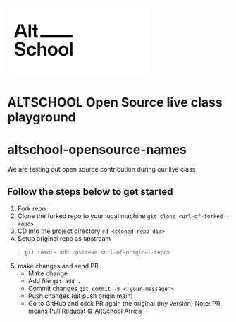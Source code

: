![AltSchool Africa Logo](./AltSchool-light.svg#gh-light-mode-only)
![AltSchool Africa Logo](./AltSchool-dark.svg#gh-dark-mode-only)
# ALTSCHOOL Open Source live class playground

# altschool-opensource-names

We are testing out open source contribution during our live class

## Follow the steps below to get started

1. Fork repo
2. Clone the forked repo to your local machine `git clone <url-of-forked -repo>`
3. CD into the project directory `cd <cloned-repo-dir>`
4. Setup original repo as upstream 
> ```sh
> git remote add upstream <url-of-original-repo>
> ```
5. make changes and send PR
   - Make change
   - Add file `git add .`
   - Commit changes `git commit -m <'your-message'>`
   - Push changes (git push origin main)
   - Go to GitHub and click PR again the original (my version)
Note: PR means Pull Request
&copy; [AltSchool Africa](https://www.altschoolafrica.com/)
